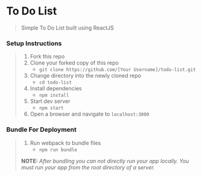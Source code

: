 # To Do List

> Simple To Do List built using ReactJS

### Setup Instructions

> 1. Fork this repo
> 1. Clone your forked copy of this repo
>    - `git clone https://github.com/[Your Username]/todo-list.git`
> 1. Change directory into the newly cloned repo
>    - `cd todo-list`
> 1. Install dependencies 
>    - `npm install`
> 1. Start dev server
>    - `npm start`
> 1. Open a browser and navigate to `localhost:3000`

### Bundle For Deployment

> 1. Run webpack to bundle files
>    - `npm run bundle`
> 
> **NOTE:** *After bundling you can not directly run your app locally. You must run your app from the root directory of a server.*
